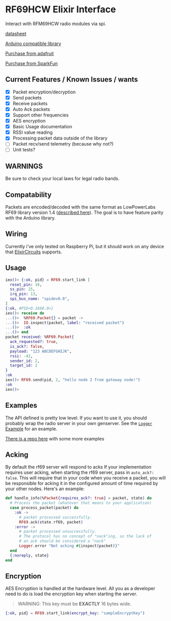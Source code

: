 # RF69HCW Elixir Interface

Interact with RFM69HCW radio modules via spi.

[datasheet](https://cdn.sparkfun.com/datasheets/Wireless/General/RFM69HCW-V1.1.pdf)

[Arduino compatible library](https://github.com/LowPowerLab/RFM69)

[Purchase from adafruit](https://www.adafruit.com/product/3070)

[Purchase from SparkFun](https://www.sparkfun.com/products/12775)

## Current Features / Known Issues / wants

* [x] Packet encryption/decryption
* [x] Send packets
* [x] Receive packets
* [x] Auto Ack packets
* [x] Support other frequencies
* [x] AES encryption
* [x] Basic Usage documentation
* [x] RSSI value reading
* [x] Processing packet data outside of the library
* [ ] Packet recv/send telemetry (because why not?)
* [ ] Unit tests?

## WARNINGS

Be sure to check your local laws for legal radio bands.

## Compatability

Packets are encoded/decoded with the same format as
LowPowerLabs RF69 library version 1.4 ([described here](https://lowpowerlab.com/2019/05/02/rfm69-10bit-node-addresses/)).
The goal is to have feature parity with the Arduino library.

## Wiring

Currently i've only tested on Raspberry Pi, but it should work
on any device that [ElixirCircuits](https://elixir-circuits.github.io/) supports.

## Usage

```elixir
iex()> {:ok, pid} = RF69.start_link [
  reset_pin: 16,
  ss_pin: 25,
  irq_pin: 13,
  spi_bus_name: "spidev0.0",
]
{:ok, #PID<0.1660.0>}
iex()> receive do
...()>  %RF69.Packet{} = packet ->
...()>  IO.inspect(packet, label: "received packet")
...()>  :ok
...()> end
packet received: %RF69.Packet{
  ack_requested?: true,
  is_ack?: false,
  payload: "123 ABCDEFGHIJK",
  rssi: -42,
  sender_id: 2,
  target_id: 1
}
:ok
iex()> RF69.send(pid, 2, "hello node 2 from gateway node!")
:ok
iex()> 
```

## Examples

The API defined is pretty low level. If you want to use it, you should probably
wrap the radio server in your own genserver. See the [`Logger` Example](lib/rf69/logger_receiver.ex)
for an example.

[There is a repo here](https://github.com/ConnorRigby/elixir-rf69-examples) with some more examples

## Acking

By default the rf69 server will respond to acks If your implementation requires user acking, when starting
the rf69 server, pass in `auto_ack?: false`.
This will require that in your code when you receive a packet, you will be responsible for acking it in
the configured amount of time required by your other nodes. Here's an example:

```elixir
def handle_info(%Packet{requires_ack?: true} = packet, state) do
  # Process the packet (whatever that means to your application)
  case process_packet(packet) do
    :ok -> 
      # packet processed successfully.
      RF69.ack(state.rf69, packet)
    :error -> 
      # packet processed unsuccessfully.
      # The protocol has no concept of "nack"ing, so the lack of
      # an ack should be considered a "nack"
      Logger.error "Not acking #{inspect(packet)}"
  end
  {:noreply, state}
end
```

## Encryption

AES Encryption is handled at the hardware level. All you as a developer need to
do is load the encryption key when starting the server.

> WARNING:
> This key must be **EXACTLY** 16 bytes wide.

```elixir
{:ok, pid} = RF69.start_link(encrypt_key: "sampleEncryptKey")
```
